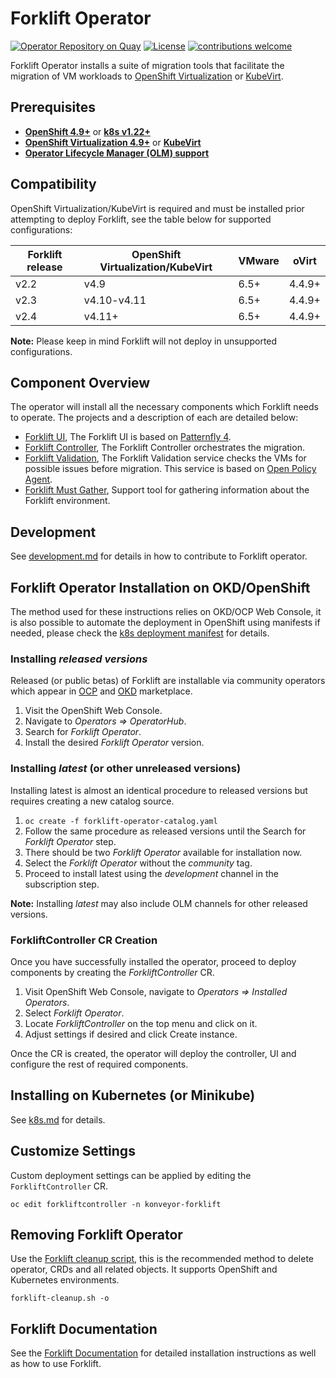 # Forklift Operator

[![Operator Repository on Quay](https://quay.io/repository/kubev2v/forklift-operator/status "Operator Repository on Quay")](https://quay.io/repository/kubev2v/forklift-operator) [![License](http://img.shields.io/:license-apache-blue.svg)](http://www.apache.org/licenses/LICENSE-2.0.html) [![contributions welcome](https://img.shields.io/badge/contributions-welcome-brightgreen.svg?style=flat)](https://github.com/kubev2v/forklift/pulls)

Forklift Operator installs a suite of migration tools that facilitate the migration of VM workloads to [OpenShift Virtualization](https://cloud.redhat.com/learn/topics/virtualization/) or [KubeVirt](https://kubevirt.io/).

## Prerequisites

* [__OpenShift 4.9+__](https://www.openshift.com/) or [__k8s v1.22+__](https://kubernetes.io/)
* [__OpenShift Virtualization 4.9+__](https://www.redhat.com/en/technologies/cloud-computing/openshift/) or [__KubeVirt__](https://kubevirt.io/)
* [__Operator Lifecycle Manager (OLM) support__](https://olm.operatorframework.io/)

## Compatibility

OpenShift Virtualization/KubeVirt is required and must be installed prior attempting to deploy Forklift, see the table below for supported configurations:

Forklift release | OpenShift Virtualization/KubeVirt | VMware | oVirt
---------------- | --------------------------------- | ------ | -----
v2.2             | v4.9                              | 6.5+   | 4.4.9+
v2.3             | v4.10-v4.11                       | 6.5+   | 4.4.9+
v2.4             | v4.11+                            | 6.5+   | 4.4.9+

**Note:** Please keep in mind Forklift will not deploy in unsupported configurations.

## Component Overview

The operator will install all the necessary components which Forklift needs to operate. The projects and a description of each are detailed below:

* [Forklift UI](https://github.com/kubev2v/forklift-ui), The Forklift UI is based on [Patternfly 4](https://www.patternfly.org/v4).
* [Forklift Controller](https://github.com/kubev2v/forklift), The Forklift Controller orchestrates the migration.
* [Forklift Validation](https://github.com/kubev2v/forklift), The Forklift Validation service checks the VMs for possible issues before migration. This service is based on [Open Policy Agent](https://www.openpolicyagent.org).
* [Forklift Must Gather](https://github.com/kubev2v/forklift-must-gather), Support tool for gathering information about the Forklift environment.

## Development

See [development.md](docs/development.md) for details in how to contribute to Forklift operator.

## Forklift Operator Installation on OKD/OpenShift

The method used for these instructions relies on OKD/OCP Web Console, it is also possible to automate the deployment in OpenShift using manifests if needed, please check the [k8s deployment manifest](./forklift-k8s.yaml) for details.

### Installing _released versions_

Released (or public betas) of Forklift are installable via community operators which appear in [OCP](https://openshift.com/) and [OKD](https://www.okd.io/) marketplace.

1. Visit the OpenShift Web Console.
1. Navigate to _Operators => OperatorHub_.
1. Search for _Forklift Operator_.
1. Install the desired _Forklift Operator_ version.

### Installing _latest_ (or other unreleased versions)

Installing latest is almost an identical procedure to released versions but requires creating a new catalog source.

1. `oc create -f forklift-operator-catalog.yaml`
1. Follow the same procedure as released versions until the Search for _Forklift Operator_ step.
1. There should be two _Forklift Operator_ available for installation now.
1. Select the _Forklift Operator_ without the _community_ tag.
1. Proceed to install latest using the _development_ channel in the subscription step.

**Note:** Installing _latest_ may also include OLM channels for other released versions.

### ForkliftController CR Creation

Once you have successfully installed the operator, proceed to deploy components by creating the _ForkliftController_ CR.

1. Visit OpenShift Web Console, navigate to _Operators => Installed Operators_.
1. Select _Forklift Operator_.
1. Locate _ForkliftController_ on the top menu and click on it.
1. Adjust settings if desired and click Create instance.

Once the CR is created, the operator will deploy the controller, UI and configure the rest of required components.

## Installing on Kubernetes (or Minikube)

See [k8s.md](./docs/k8s.md) for details.

## Customize Settings

Custom deployment settings can be applied by editing the `ForkliftController` CR.

`oc edit forkliftcontroller -n konveyor-forklift`

## Removing Forklift Operator

Use the [Forklift cleanup script](./tools/forklift-cleanup.sh), this is the recommended method to delete operator, CRDs and all related objects. It supports OpenShift and Kubernetes environments.

`forklift-cleanup.sh -o`

## Forklift Documentation

See the [Forklift Documentation](https://konveyor.github.io/forklift/) for detailed installation instructions as well as how to use Forklift.
